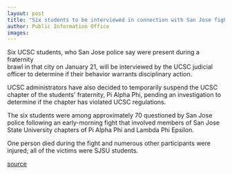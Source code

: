 ```yaml
---
layout: post
title: "Six students to be interviewed in connection with San Jose fight"
author: Public Information Office
images:
---
```


Six UCSC students, who San Jose police say were present during a fraternity  
brawl in that city on January 21, will be interviewed by the UCSC judicial  
officer to determine if their behavior warrants disciplinary action.  

UCSC administrators have also decided to temporarily suspend the UCSC chapter of the students' fraternity, Pi Alpha Phi, pending an investigation to determine if the chapter has violated UCSC regulations.  

The six students were among approximately 70 questioned by San Jose police following an early-morning fight that involved members of San Jose State University chapters of Pi Alpha Phi and Lambda Phi Epsilon.

One person died during the fight and numerous other participants were injured; all of the victims were SJSU students.  

[source](http://www1.ucsc.edu/currents/02-03/01-27/students.html "Permalink to students")
